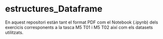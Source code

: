 # estructures_Dataframe
En aquest repositori estàn tant el format PDF com el Notebook (.ipynb) dels exercicis corresponents a la tasca M5 T01 i M5 T02 així com els datasets utilitzats.

